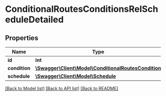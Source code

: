 # ConditionalRoutesConditionsRelScheduleDetailed

## Properties
Name | Type | Description | Notes
------------ | ------------- | ------------- | -------------
**id** | **int** |  | [optional] 
**condition** | [**\Swagger\Client\Model\ConditionalRoutesCondition**](ConditionalRoutesCondition.md) |  | 
**schedule** | [**\Swagger\Client\Model\Schedule**](Schedule.md) |  | 

[[Back to Model list]](../README.md#documentation-for-models) [[Back to API list]](../README.md#documentation-for-api-endpoints) [[Back to README]](../README.md)


